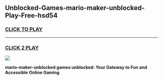 
## Unblocked-Games-mario-maker-unblocked-Play-Free-hsd54
<h3>
<a href="https://premium76.site?title=mario-maker-unblocked&ref=21A">CLICK TO PLAY</a></h3>
<hr>

<h3>
<a href="https://premium76.site?title=mario-maker-unblocked&ref=21A">CLICK 2 PLAY</a>
  
</h3>

<a href="https://premium76.site?title=mario-maker-unblocked&ref=21A"><img src="https://clearcache.store/games.png"></a>


**mario-maker-unblocked games unblocked: Your Gateway to Fun and Accessible Online Gaming**
